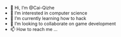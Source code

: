 - 👋 Hi, I’m @Cai-Qizhe
- 👀 I’m interested in computer science 
- 🌱 I’m currently learning how to hack 
- 💞️ I’m looking to collaborate on game development
- 📫 How to reach me ...

<!---
Cai-Qizhe/Cai-Qizhe is a ✨ special ✨ repository because its `README.md` (this file) appears on your GitHub profile.
You can click the Preview link to take a look at your changes.
--->
